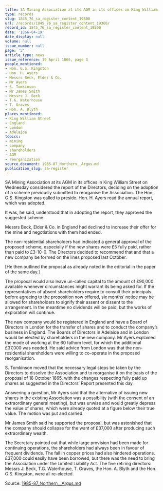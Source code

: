 ```yaml
---
title: SA Mining Association at its AGM in its offices in King William Street on Wednesday
type: records
slug: 1845_76_sa_register_content_19300
url: /records/1845_76_sa_register_content_19300/
record_id: 1845_76_sa_register_content_19300
date: '1866-04-19'
date_display: null
volume: null
issue_number: null
page: '3'
article_type: news
issue_reference: 19 April 1866, page 3
people_mentioned:
- Hon. G.S. Kingston
- Hon. H. Ayers
- Messrs Beck, Elder & Co.
- Mr Ayers
- S. Tomkinson
- Mr James Smith
- Messrs J. Beck
- T.G. Waterhouse
- T. Graves
- Hon. A. Blyth
places_mentioned:
- King William Street
- England
- London
- Adelaide
topics:
- mining
- company
- shareholders
- AGM
- reorganization
source_document: 1985-87_Northern__Argus.md
publication_slug: sa-register
---
```


SA Mining Association at its AGM in its offices in King William Street on Wednesday considered the report of the Directors, deciding on the adoption of a scheme previously submitted to reorganise the Association.  The Hon. G.S. Kingston was called to preside.  Hon. H. Ayers read the annual report, which was adopted.

It was, he said, understood that in adopting the report, they approved the suggested scheme.

Messrs Beck, Elder & Co. in England had declined to increase their offer for the mine and negotiations with them had ended.

The non-residential shareholders had indicated a general approval of the proposed scheme, especially if the new shares were £5 fully paid, rather than paid to £3-10-0.  The Directors decided to recommend that and that a new company be formed on the lines proposed last October.

[He then outlined the proposal as already noted in the editorial in the paper of the same day.]

The proposal would also leave un-called capital to the amount of £90,000 available whenever circumstances might warrant its being asked for.  If the representatives of absent shareholders require to consult their principals before agreeing to the proposition now offered, six months’ notice may be allowed for shareholders to signify their assent or dissent to the arrangement.  In the meantime no dividends will be paid, but the works of exploration will continue.

The new company would be registered in England and have a Board of Directors in London for the transfer of shares and to conduct the company’s business in England.  The Boards of Directors in Adelaide and in London would be elected by shareholders in the new company.  Mr Ayers explained the mode of working at the 60 fathom level, for which the additional £37,000 was needed.  He said advice from London was that the non-residential shareholders were willing to co-operate in the proposed reorganisation.

S. Tomkinson moved that the necessary legal steps be taken by the Directors to dissolve the Association and to reorganise it on the basis of the proposal of 18 October 1865, with the changes respecting fully paid up shares as suggested in the Directors’ Report presented this day.

Answering a question, Mr Ayers said that the alternative of issuing new shares in the existing Association was a possibility (with the consent of an extraordinary general meeting), but was unwise and would greatly depress the value of shares, which were already quoted at a figure below their true value.  The motion was put and carried.

Mr James Smith said he supported the proposal, but was astonished that the company should collapse for the want of £37,000 after producing such extraordinary wealth.

The Secretary pointed out that while large provision had been made for continuing operations, the shareholders had always been in favour of frequent dividends.  The fall in copper prices had also hindered operations.  £37,000 could easily have been borrowed, but there was the need to bring the Association under the Limited Liability Act.  The five retiring directors: Messrs J. Beck, T.G. Waterhouse, T. Graves, the Hon. A. Blyth and the Hon. G.S. Kingston, were all re-elected.

Source: [1985-87_Northern__Argus.md](/downloads/markdown/1985-87_Northern__Argus.md)
